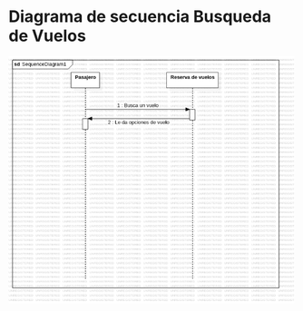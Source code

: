 # Diagrama de secuencia Busqueda de Vuelos


<img src="https://github.com/GermanOjeda/Tarea-ETS/blob/main/Diagramas%20de%20secuencia/secuencia%20busqueda%20vuelos/img/Busqueda%20de%20vuelos.png?raw=true">